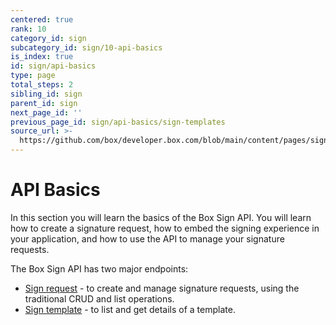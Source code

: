 ```yaml
---
centered: true
rank: 10
category_id: sign
subcategory_id: sign/10-api-basics
is_index: true
id: sign/api-basics
type: page
total_steps: 2
sibling_id: sign
parent_id: sign
next_page_id: ''
previous_page_id: sign/api-basics/sign-templates
source_url: >-
  https://github.com/box/developer.box.com/blob/main/content/pages/sign/10-api-basics/index.md
---
```

# API Basics

In this section you will learn the basics of the Box Sign API. You will learn
how to create a signature request, how to embed the signing experience in your
application, and how to use the API to manage your signature requests.

The Box Sign API has two major endpoints:

- [Sign request][sign-request] - to create and manage signature
requests, using the traditional CRUD and list operations.
- [Sign template][sign-templates] - to list and get details of a
template.

[sign-request]:page://sign/api-basics/sign-request
[sign-templates]:page://sign/api-basics/sign-templates